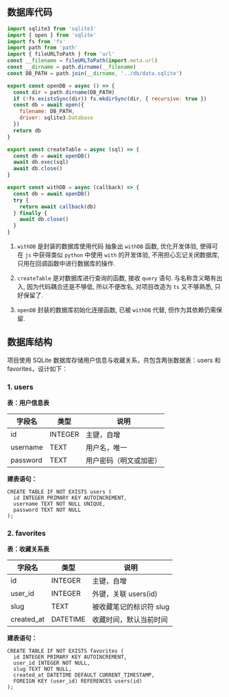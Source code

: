 ## 数据库代码

```js
import sqlite3 from 'sqlite3'
import { open } from 'sqlite'
import fs from 'fs'
import path from 'path'
import { fileURLToPath } from 'url'
const __filename = fileURLToPath(import.meta.url)
const __dirname = path.dirname(__filename)
const DB_PATH = path.join(__dirname, '../db/data.sqlite')

export const openDB = async () => {
  const dir = path.dirname(DB_PATH)
  if (!fs.existsSync(dir)) fs.mkdirSync(dir, { recursive: true })
  const db = await open({
    filename: DB_PATH,
    driver: sqlite3.Database
  })
  return db
}

export const createTable = async (sql) => {
  const db = await openDB()
  await db.exec(sql)
  await db.close()
}

export const withDB = async (callback) => {
  const db = await openDB()
  try {
    return await callback(db)
  } finally {
    await db.close()
  }
}
```

1. `withDB` 是封装的数据库使用代码
	抽象出 `withDB` 函数, 优化开发体验, 使得可在 `js` 中获得类似 `python` 中使用 `with` 的开发体验, 不用担心忘记关闭数据库, 只用在回调函数中进行数据库的操作.
2. `createTable` 是对数据库进行查询的函数, 接收 `query` 语句. 与名称含义略有出入, 因为代码耦合还是不够低, 所以不便改名, 对项目改造为 `ts` 又不够熟悉, 只好保留了.

3. `openDB` 封装的数据库初始化连接函数, 已被 `withDB` 代替, 但作为其依赖仍需保留.

## 数据库结构

项目使用 SQLite 数据库存储用户信息与收藏关系，共包含两张数据表：users 和 favorites，设计如下：

### 1. users

**表：用户信息表**

| **字段名** | **类型** | **说明**               |
| ---------- | -------- | ---------------------- |
| id         | INTEGER  | 主键，自增             |
| username   | TEXT     | 用户名，唯一           |
| password   | TEXT     | 用户密码（明文或加密） |

**建表语句：**

```
CREATE TABLE IF NOT EXISTS users (
  id INTEGER PRIMARY KEY AUTOINCREMENT,
  username TEXT NOT NULL UNIQUE,
  password TEXT NOT NULL
);
```

### 2. favorites

**表：收藏关系表**

| **字段名** | **类型** | **说明**                |
| ---------- | -------- | ----------------------- |
| id         | INTEGER  | 主键，自增              |
| user_id    | INTEGER  | 外键，关联 users(id)    |
| slug       | TEXT     | 被收藏笔记的标识符 slug |
| created_at | DATETIME | 收藏时间，默认当前时间  |

**建表语句：**

```
CREATE TABLE IF NOT EXISTS favorites (
  id INTEGER PRIMARY KEY AUTOINCREMENT,
  user_id INTEGER NOT NULL,
  slug TEXT NOT NULL,
  created_at DATETIME DEFAULT CURRENT_TIMESTAMP,
  FOREIGN KEY (user_id) REFERENCES users(id)
);
```